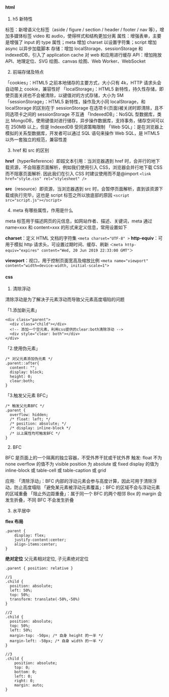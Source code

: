 #### html

1. h5 新特性

标签：新增语义化标签（aside / figure / section / header / footer / nav 等），增加多媒体标签 video 和 audio，使得样式和结构更加分离
属性：增强表单，主要是增强了 input 的 type 属性；meta 增加 charset 以设置字符集；script 增加 async 以异步加载脚本
存储：增加 localStorage、sessionStorage 和 indexedDB，引入了 application cache 对 web 和应用进行缓存
API：增加拖放 API、地理定位、SVG 绘图、canvas 绘图、Web Worker、WebSocket

2. 前端存储及特点

「cookies」：HTML5 之前本地储存的主要方式，大小只有 4k，HTTP 请求头会自动带上 cookie，兼容性好
「localStorage」：HTML5 新特性，持久性存储，即使页面关闭也不会被清除，以键值对的方式存储，大小为 5M
「sessionStorage」：HTML5 新特性，操作及大小同 localStorage，和 localStorage 的区别在于 sessionStorage 在选项卡(页面)被关闭时即清除，且不同选项卡之间的 sessionStorage 不互通
「IndexedDB」：NoSQL 型数据库，类比 MongoDB，使用键值对进行储存，异步操作数据库，支持事务，储存空间可以在 250MB 以上，但是 IndexedDB 受同源策略限制
「Web SQL」：是在浏览器上模拟的关系型数据库，开发者可以通过 SQL 语句来操作 Web SQL，是 HTML5 以外一套独立的规范，兼容性差

3. href 和 src 的区别

**href**（hyperReference）即超文本引用：当浏览器遇到 href 时，会并行的地下载资源，不会阻塞页面解析，例如我们使用<link>引入 CSS，浏览器会并行地下载 CSS 而不阻塞页面解析. 因此我们在引入 CSS 时建议使用<link>而不是@import
`<link href="style.css" rel="stylesheet" />`

**src**（resource）即资源，当浏览器遇到 src 时，会暂停页面解析，直到该资源下载或执行完毕，这也是 script 标签之所以放底部的原因
`<script src="script.js"></script>`

4. meta 有哪些属性，作用是什么

meta 标签用于描述网页的元信息，如网站作者、描述、关键词，meta 通过 name=xxx 和 content=xxx 的形式来定义信息，常用设置如下

**charset**：定义 HTML 文档的字符集
`<meta charset="UTF-8" >`
**http-equiv**：可用于模拟 http 请求头，可设置过期时间、缓存、刷新
`＜meta http-equiv="expires" content="Wed, 20 Jun 2019 22:33:00 GMT"＞`

**viewport**：视口，用于控制页面宽高及缩放比例
`<meta name="viewport" content="width=device-width, initial-scale=1">`

#### css

1. 清除浮动

清除浮动是为了解决子元素浮动而导致父元素高度塌陷的问题

「1.添加新元素」

```
<div class="parent">
  <div class="child"></div>
  <!-- 添加一个空元素，利用css提供的clear:both清除浮动 -->
  <div style="clear: both"></div>
</div>
```

「2.使用伪元素」

```
/* 对父元素添加伪元素 */
.parent::after{
  content: "";
  display: block;
  height: 0;
  clear:both;
}
```

「3.触发父元素 BFC」

```
/* 触发父元素BFC */
.parent {
  overflow: hidden;
  /* float: left; */
  /* position: absolute; */
  /* display: inline-block */
  /* 以上属性均可触发BFC */
}
```

2. BFC

BFC 是页面上的一个隔离的独立容器，不受外界干扰或干扰外界
触发:
float 不为 none
overflow 的值不为 visible
position 为 absolute 或 fixed
display 的值为 inline-block 或 table-cell 或 table-caption 或 grid

应用:
「清除浮动」：BFC 内部的浮动元素会参与高度计算，因此可用于清除浮动，防止高度塌陷
「避免某元素被浮动元素覆盖」：BFC 的区域不会与浮动元素的区域重叠
「阻止外边距重叠」：属于同一个 BFC 的两个相邻 Box 的 margin 会发生折叠，不同 BFC 不会发生折叠

3. 水平居中

**flex 布局**

```
.parent {
    display: flex;
    justify-content:center;
    align-items:center;
}
```

**绝对定位**
父元素相对定位, 子元素绝对定位

```
.parent { position: relative }

//1
.child {
  position: absolute;
  left: 50%;
  top: 50%;
  transform: translate(-50%,-50%)
}

//2
.child {
  position: absolute;
  top: 50%;
  left: 50%;
  margin-top: -50px; /* 自身 height 的一半 */
  margin-left: -50px; /* 自身 width 的一半 */
}

//3
.child {
    position: absolute;
    top: 0;
    bottom: 0;
    left: 0;
    right: 0;
    margin: auto;
}
```
